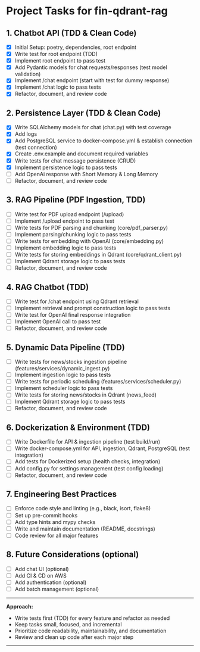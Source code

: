 # Project Tasks for fin-qdrant-rag

## 1. Chatbot API (TDD & Clean Code)
- [X] Initial Setup: poetry, dependencies, root endpoint
- [X] Write test for root endpoint (TDD)
- [X] Implement root endpoint to pass test
- [X] Add Pydantic models for chat requests/responses (test model validation)
- [X] Implement /chat endpoint (start with test for dummy response)
- [X] Implement /chat logic to pass tests
- [X] Refactor, document, and review code

## 2. Persistence Layer (TDD & Clean Code)
- [X] Write SQLAlchemy models for chat (chat.py) with test coverage
- [X] Add logs
- [X] Add PostgreSQL service to docker-compose.yml & establish connection (test connection)
- [X] Create .env.example and document required variables
- [X] Write tests for chat message persistence (CRUD)
- [X] Implement persistence logic to pass tests
- [ ] Add OpenAi response with Short Memory & Long Memory
- [ ] Refactor, document, and review code

## 3. RAG Pipeline (PDF Ingestion, TDD)
- [ ] Write test for PDF upload endpoint (/upload)
- [ ] Implement /upload endpoint to pass test
- [ ] Write tests for PDF parsing and chunking (core/pdf_parser.py)
- [ ] Implement parsing/chunking logic to pass tests
- [ ] Write tests for embedding with OpenAI (core/embedding.py)
- [ ] Implement embedding logic to pass tests
- [ ] Write tests for storing embeddings in Qdrant (core/qdrant_client.py)
- [ ] Implement Qdrant storage logic to pass tests
- [ ] Refactor, document, and review code

## 4. RAG Chatbot (TDD)
- [ ] Write test for /chat endpoint using Qdrant retrieval
- [ ] Implement retrieval and prompt construction logic to pass tests
- [ ] Write test for OpenAI final response integration
- [ ] Implement OpenAI call to pass test
- [ ] Refactor, document, and review code

## 5. Dynamic Data Pipeline (TDD)
- [ ] Write tests for news/stocks ingestion pipeline (features/services/dynamic_ingest.py)
- [ ] Implement ingestion logic to pass tests
- [ ] Write tests for periodic scheduling (features/services/scheduler.py)
- [ ] Implement scheduler logic to pass tests
- [ ] Write tests for storing news/stocks in Qdrant (news_feed)
- [ ] Implement Qdrant storage logic to pass tests
- [ ] Refactor, document, and review code

## 6. Dockerization & Environment (TDD)
- [ ] Write Dockerfile for API & ingestion pipeline (test build/run)
- [ ] Write docker-compose.yml for API, ingestion, Qdrant, PostgreSQL (test integration)
- [ ] Add tests for Dockerized setup (health checks, integration)
- [ ] Add config.py for settings management (test config loading)
- [ ] Refactor, document, and review code

## 7. Engineering Best Practices
- [ ] Enforce code style and linting (e.g., black, isort, flake8)
- [ ] Set up pre-commit hooks
- [ ] Add type hints and mypy checks
- [ ] Write and maintain documentation (README, docstrings)
- [ ] Code review for all major features

## 8. Future Considerations (optional)
- [ ] Add chat UI (optional)
- [ ] Add CI & CD on AWS
- [ ] Add authentication (optional)
- [ ] Add batch management (optional)

---

**Approach:**
- Write tests first (TDD) for every feature and refactor as needed
- Keep tasks small, focused, and incremental
- Prioritize code readability, maintainability, and documentation
- Review and clean up code after each major step
---

